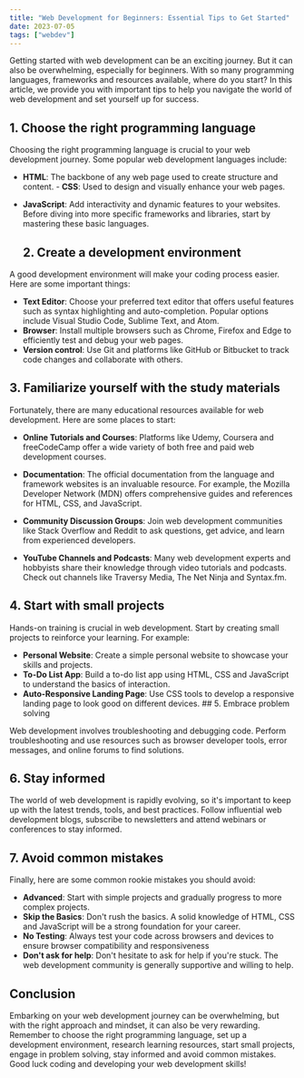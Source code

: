 ```yaml
---
title: "Web Development for Beginners: Essential Tips to Get Started"
date: 2023-07-05
tags: ["webdev"]
---
```


Getting started with web development can be an exciting journey. But it can also be overwhelming, especially for beginners. With so many programming languages, frameworks and resources available, where do you start? In this article, we provide you with important tips to help you navigate the world of web development and set yourself up for success.

## 1. Choose the right programming language

Choosing the right programming language is crucial to your web development journey. Some popular web development languages ​​include:

- **HTML**: The backbone of any web page used to create structure and content. - **CSS**: Used to design and visually enhance your web pages.
- **JavaScript**: Add interactivity and dynamic features to your websites.
  Before diving into more specific frameworks and libraries, start by mastering these basic languages.

  ## 2. Create a development environment

A good development environment will make your coding process easier. Here are some important things:

- **Text Editor**: Choose your preferred text editor that offers useful features such as syntax highlighting and auto-completion. Popular options include Visual Studio Code, Sublime Text, and Atom.
- **Browser**: Install multiple browsers such as Chrome, Firefox and Edge to efficiently test and debug your web pages.
- **Version control**: Use Git and platforms like GitHub or Bitbucket to track code changes and collaborate with others.

## 3. Familiarize yourself with the study materials

Fortunately, there are many educational resources available for web development. Here are some places to start:

- **Online Tutorials and Courses**: Platforms like Udemy, Coursera and freeCodeCamp offer a wide variety of both free and paid web development courses.
- **Documentation**: The official documentation from the language and framework websites is an invaluable resource. For example, the Mozilla Developer Network (MDN) offers comprehensive guides and references for HTML, CSS, and JavaScript.
- **Community Discussion Groups**: Join web development communities like Stack Overflow and Reddit to ask questions, get advice, and learn from experienced developers.

- **YouTube Channels and Podcasts**: Many web development experts and hobbyists share their knowledge through video tutorials and podcasts. Check out channels like Traversy Media, The Net Ninja and Syntax.fm.

## 4. Start with small projects

Hands-on training is crucial in web development. Start by creating small projects to reinforce your learning. For example:

- **Personal Website**: Create a simple personal website to showcase your skills and projects.
- **To-Do List App**: Build a to-do list app using HTML, CSS and JavaScript to understand the basics of interaction.
- **Auto-Responsive Landing Page**: Use CSS tools to develop a responsive landing page to look good on different devices. ## 5. Embrace problem solving

Web development involves troubleshooting and debugging code. Perform troubleshooting and use resources such as browser developer tools, error messages, and online forums to find solutions.

## 6. Stay informed

The world of web development is rapidly evolving, so it's important to keep up with the latest trends, tools, and best practices. Follow influential web development blogs, subscribe to newsletters and attend webinars or conferences to stay informed.

## 7. Avoid common mistakes

Finally, here are some common rookie mistakes you should avoid:

- **Advanced**: Start with simple projects and gradually progress to more complex projects.
- **Skip the Basics**: Don't rush the basics. A solid knowledge of HTML, CSS and JavaScript will be a strong foundation for your career.
- **No Testing**: Always test your code across browsers and devices to ensure browser compatibility and responsiveness
- **Don't ask for help**: Don't hesitate to ask for help if you're stuck. The web development community is generally supportive and willing to help.

## Conclusion

Embarking on your web development journey can be overwhelming, but with the right approach and mindset, it can also be very rewarding. Remember to choose the right programming language, set up a development environment, research learning resources, start small projects, engage in problem solving, stay informed and avoid common mistakes. Good luck coding and developing your web development skills!
